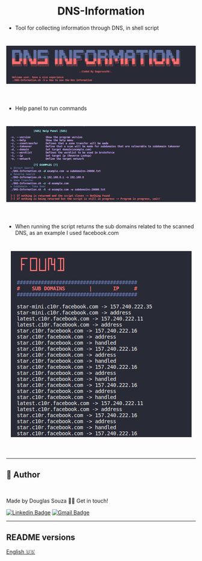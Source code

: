 <h1 align="center">DNS-Information</h1>

* Tool for collecting information through DNS, in shell script

<h1 align="center">
    <img src="assets/banner.png">
</h1><br/>



* Help panel to run commands

<h1 align="center">
    <img src="assets/help.png">
</h1>
<br/>

* When running the script returns the sub domains related to the scanned DNS, as an example I used facebook.com

<h1 align="center">
    <img src="assets/found.png">
</h1>
<br/>

 ---
## 🦸 Author

<a href="#">
 <img style="border-radius: 50%;" src="https://avatars.githubusercontent.com/u/50157211?s=120&v=4" width="100px;" alt=""/>
<a />

Made by Douglas Souza 👋🏽 Get in touch!

[![Linkedin Badge](https://img.shields.io/badge/-Douglas-blue?style=flat-square&logo=Linkedin&logoColor=white&link=https://www.linkedin.com/in/dagurasujava/)](https://www.linkedin.com/in/dagurasujava/) 
[![Gmail Badge](https://img.shields.io/badge/-contini.ds@gmail.com-c14438?style=flat-square&logo=Gmail&logoColor=white&link=mailto:contini.ds@gmail.com)](mailto:contini.ds@gmail.com)

---
## README versions

[English 🇺🇸](./README.md)

